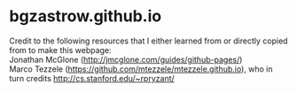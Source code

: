# bgzastrow.github.io

Credit to the following resources that I either learned from or directly copied from to make this webpage:  
Jonathan McGlone (http://jmcglone.com/guides/github-pages/)  
Marco Tezzele (https://github.com/mtezzele/mtezzele.github.io), who in turn credits http://cs.stanford.edu/~rpryzant/  

